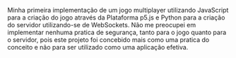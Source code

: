 Minha primeira implementação de um jogo multiplayer utilizando JavaScript para a criação do jogo através da Plataforma p5.js e Python para a criação do servidor utilizando-se de WebSockets. Não me preocupei em implementar nenhuma pratica de segurança, tanto para o jogo quanto para o servidor, pois este projeto foi concebido mais como uma pratica do conceito e não para ser utilizado como uma aplicação efetiva.
